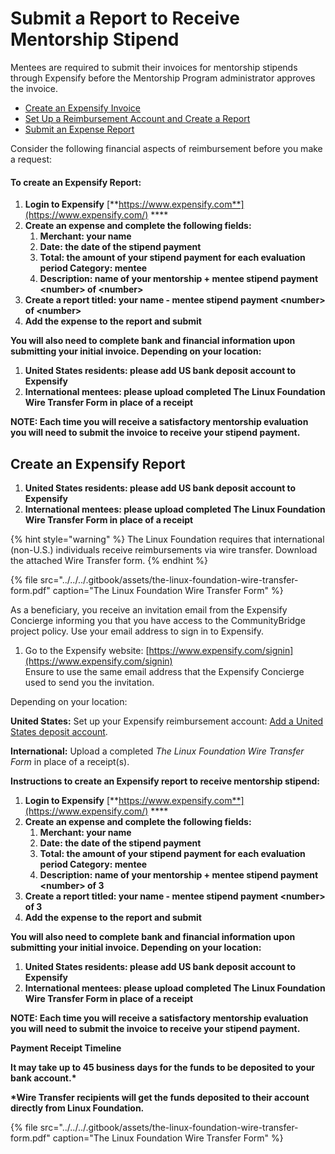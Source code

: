 # Submit a Report to Receive Mentorship Stipend

Mentees are required to submit their invoices for mentorship stipends through Expensify before the Mentorship Program administrator approves the invoice. 

* [Create an Expensify Invoice](submit-a-report-to-receive-a-mentorship-stipend.md#to-create-an-expensify-invoice)
* [Set Up a Reimbursement Account and Create a Report](submit-a-report-to-receive-a-mentorship-stipend.md#GetReimbursed-SetUpaReimbursementAccountandCreateaReport)
* [Submit an Expense Report](submit-a-report-to-receive-a-mentorship-stipend.md#GetReimbursed-SubmitanExpenseReport:)

Consider the following financial aspects of reimbursement before you make a request:

#### **To create an Expensify Report:**

1. **Login to Expensify** [**https://www.expensify.com**](https://www.expensify.com/) ****
2. **Create an expense and complete the following fields:**
   1. **Merchant: your name**
   2. **Date: the date of the stipend payment**
   3. **Total: the amount of your stipend payment for each evaluation period Category: mentee**
   4. **Description: name of your mentorship + mentee stipend payment &lt;number&gt; of  &lt;number&gt;**
3.  **Create a report titled: your name - mentee stipend payment &lt;number&gt; of &lt;number&gt;**
4. **Add the expense to the report and submit**

**You will also need to complete bank and financial information upon submitting your initial invoice. Depending on your location:**

1. **United States residents: please add US bank deposit account to Expensify**
2. **International mentees: please upload completed The Linux Foundation Wire Transfer Form in place of a receipt**

  
**NOTE: Each time you will receive a satisfactory mentorship evaluation you will need to submit the invoice to receive your stipend payment.**

## Create an Expensify Report <a id="GetReimbursed-SetUpaReimbursementAccountandCreateaReport"></a>

1. **United States residents: please add US bank deposit account to Expensify**
2. **International mentees: please upload completed The Linux Foundation Wire Transfer Form in place of a receipt**

{% hint style="warning" %}
The Linux Foundation requires that international \(non-U.S.\) individuals receive reimbursements via wire transfer. Download the attached Wire Transfer form.
{% endhint %}

{% file src="../../../.gitbook/assets/the-linux-foundation-wire-transfer-form.pdf" caption="The Linux Foundation Wire Transfer Form" %}

As a beneficiary, you receive an invitation email from the Expensify Concierge informing you that you have access to the CommunityBridge project policy. Use your email address to sign in to Expensify.

1. Go to the Expensify website: [https://www.expensify.com/signin](https://www.expensify.com/signin)  
Ensure to use the same email address that the Expensify Concierge used to send you the invitation.  


Depending on your location:

**United States:** Set up your Expensify reimbursement account: [Add a United States deposit account](https://docs.expensify.com/en/articles/2931-add-a-deposit-account-united-states).

**International:** Upload a completed _The Linux Foundation Wire Transfer Form_ in place of a receipt\(s\).

**Instructions to create an Expensify report to receive mentorship stipend:**   


1. **Login to Expensify** [**https://www.expensify.com**](https://www.expensify.com/) ****
2. **Create an expense and complete the following fields:**
   1. **Merchant: your name**
   2. **Date: the date of the stipend payment**
   3. **Total: the amount of your stipend payment for each evaluation period Category: mentee**
   4. **Description: name of your mentorship + mentee stipend payment &lt;number&gt; of 3** 
3.  **Create a report titled: your name - mentee stipend payment &lt;number&gt; of 3**
4. **Add the expense to the report and submit**

**You will also need to complete bank and financial information upon submitting your initial invoice. Depending on your location:**

1. **United States residents: please add US bank deposit account to Expensify**
2. **International mentees: please upload completed The Linux Foundation Wire Transfer Form in place of a receipt**

**NOTE: Each time you will receive a satisfactory mentorship evaluation you will need to submit the invoice to receive your stipend payment.**   


**Payment Receipt Timeline** 

**It may take up to 45 business days for the funds to be deposited to your bank account.\***

**\*Wire Transfer recipients will get the funds deposited to their account directly from Linux Foundation.**

{% file src="../../../.gitbook/assets/the-linux-foundation-wire-transfer-form.pdf" caption="The Linux Foundation Wire Transfer Form" %}




